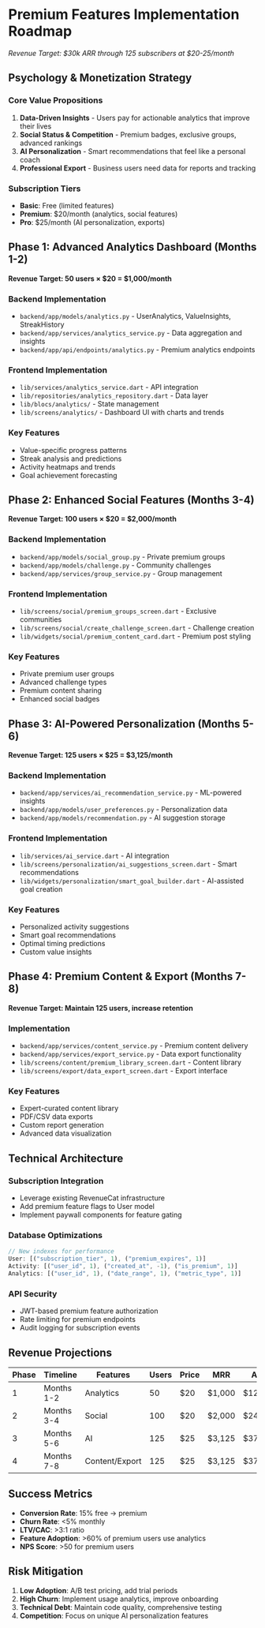 # Premium Features Implementation Roadmap
*Revenue Target: $30k ARR through 125 subscribers at $20-25/month*

## Psychology & Monetization Strategy

### Core Value Propositions
1. **Data-Driven Insights** - Users pay for actionable analytics that improve their lives
2. **Social Status & Competition** - Premium badges, exclusive groups, advanced rankings
3. **AI Personalization** - Smart recommendations that feel like a personal coach
4. **Professional Export** - Business users need data for reports and tracking

### Subscription Tiers
- **Basic**: Free (limited features)
- **Premium**: $20/month (analytics, social features)
- **Pro**: $25/month (AI personalization, exports)

## Phase 1: Advanced Analytics Dashboard (Months 1-2)
**Revenue Target: 50 users × $20 = $1,000/month**

### Backend Implementation
- `backend/app/models/analytics.py` - UserAnalytics, ValueInsights, StreakHistory
- `backend/app/services/analytics_service.py` - Data aggregation and insights
- `backend/app/api/endpoints/analytics.py` - Premium analytics endpoints

### Frontend Implementation  
- `lib/services/analytics_service.dart` - API integration
- `lib/repositories/analytics_repository.dart` - Data layer
- `lib/blocs/analytics/` - State management
- `lib/screens/analytics/` - Dashboard UI with charts and trends

### Key Features
- Value-specific progress patterns
- Streak analysis and predictions
- Activity heatmaps and trends
- Goal achievement forecasting

## Phase 2: Enhanced Social Features (Months 3-4) 
**Revenue Target: 100 users × $20 = $2,000/month**

### Backend Implementation
- `backend/app/models/social_group.py` - Private premium groups
- `backend/app/models/challenge.py` - Community challenges
- `backend/app/services/group_service.py` - Group management

### Frontend Implementation
- `lib/screens/social/premium_groups_screen.dart` - Exclusive communities
- `lib/screens/social/create_challenge_screen.dart` - Challenge creation
- `lib/widgets/social/premium_content_card.dart` - Premium post styling

### Key Features
- Private premium user groups
- Advanced challenge types
- Premium content sharing
- Enhanced social badges

## Phase 3: AI-Powered Personalization (Months 5-6)
**Revenue Target: 125 users × $25 = $3,125/month**

### Backend Implementation
- `backend/app/services/ai_recommendation_service.py` - ML-powered insights
- `backend/app/models/user_preferences.py` - Personalization data
- `backend/app/models/recommendation.py` - AI suggestion storage

### Frontend Implementation
- `lib/services/ai_service.dart` - AI integration
- `lib/screens/personalization/ai_suggestions_screen.dart` - Smart recommendations
- `lib/widgets/personalization/smart_goal_builder.dart` - AI-assisted goal creation

### Key Features
- Personalized activity suggestions
- Smart goal recommendations
- Optimal timing predictions
- Custom value insights

## Phase 4: Premium Content & Export (Months 7-8)
**Revenue Target: Maintain 125 users, increase retention**

### Implementation
- `backend/app/services/content_service.py` - Premium content delivery
- `backend/app/services/export_service.py` - Data export functionality
- `lib/screens/content/premium_library_screen.dart` - Content library
- `lib/screens/export/data_export_screen.dart` - Export interface

### Key Features
- Expert-curated content library
- PDF/CSV data exports
- Custom report generation
- Advanced data visualization

## Technical Architecture

### Subscription Integration
- Leverage existing RevenueCat infrastructure
- Add premium feature flags to User model
- Implement paywall components for feature gating

### Database Optimizations
```javascript
// New indexes for performance
User: [("subscription_tier", 1), ("premium_expires", 1)]
Activity: [("user_id", 1), ("created_at", -1), ("is_premium", 1)]
Analytics: [("user_id", 1), ("date_range", 1), ("metric_type", 1)]
```

### API Security
- JWT-based premium feature authorization
- Rate limiting for premium endpoints
- Audit logging for subscription events

## Revenue Projections

| Phase | Timeline | Features | Users | Price | MRR | ARR |
|-------|----------|----------|-------|-------|-----|-----|
| 1 | Months 1-2 | Analytics | 50 | $20 | $1,000 | $12,000 |
| 2 | Months 3-4 | Social | 100 | $20 | $2,000 | $24,000 |
| 3 | Months 5-6 | AI | 125 | $25 | $3,125 | $37,500 |
| 4 | Months 7-8 | Content/Export | 125 | $25 | $3,125 | $37,500 |

## Success Metrics
- **Conversion Rate**: 15% free → premium
- **Churn Rate**: <5% monthly
- **LTV/CAC**: >3:1 ratio
- **Feature Adoption**: >60% of premium users use analytics
- **NPS Score**: >50 for premium users

## Risk Mitigation
1. **Low Adoption**: A/B test pricing, add trial periods
2. **High Churn**: Implement usage analytics, improve onboarding
3. **Technical Debt**: Maintain code quality, comprehensive testing
4. **Competition**: Focus on unique AI personalization features